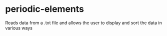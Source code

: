 # periodic-elements
Reads data from a .txt file and allows the user to display and sort the data in various ways
